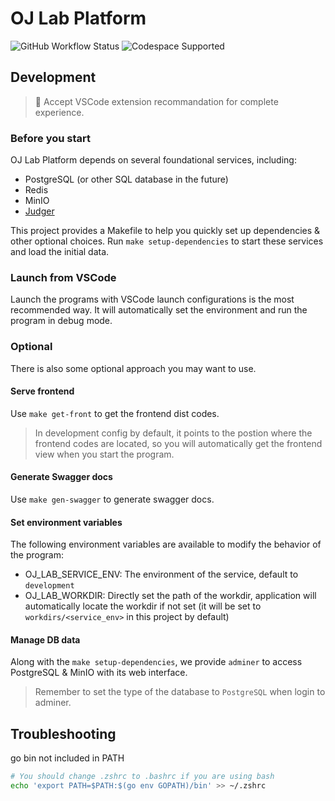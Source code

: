 # OJ Lab Platform

![GitHub Workflow Status](https://img.shields.io/github/actions/workflow/status/oj-lab/oj-lab-platform/build-and-test.yaml?logo=github&label=Tests)
![Codespace Supported](https://img.shields.io/badge/Codespace_Supported-000000?style=flat&logo=github)

## Development

> 🌟 Accept VSCode extension recommandation for complete experience.

### Before you start

OJ Lab Platform depends on several foundational services, including:

- PostgreSQL (or other SQL database in the future)
- Redis
- MinIO
- [Judger](https://github.com/oj-lab/judger)

This project provides a Makefile to help you quickly set up dependencies & other optional choices.
Run `make setup-dependencies` to start these services and load the initial data.

### Launch from VSCode

Launch the programs with VSCode launch configurations is the most recommended way.
It will automatically set the environment and run the program in debug mode.

### Optional

There is also some optional approach you may want to use.

#### Serve frontend

Use `make get-front` to get the frontend dist codes.
> In development config by default, it points to the postion where the frontend codes are located,
> so you will automatically get the frontend view when you start the program.

#### Generate Swagger docs

Use `make gen-swagger` to generate swagger docs.

#### Set environment variables

The following environment variables are available to modify the behavior of the program:

- OJ_LAB_SERVICE_ENV: The environment of the service, default to `development`
- OJ_LAB_WORKDIR: Directly set the path of the workdir, application will automatically locate the workdir if not set
(it will be set to `workdirs/<service_env>` in this project by default)

#### Manage DB data

Along with the `make setup-dependencies`, we provide `adminer` to access PostgreSQL & MinIO with its web interface.

> Remember to set the type of the database to `PostgreSQL` when login to adminer.

## Troubleshooting

go bin not included in PATH

```bash
# You should change .zshrc to .bashrc if you are using bash
echo 'export PATH=$PATH:$(go env GOPATH)/bin' >> ~/.zshrc
```

